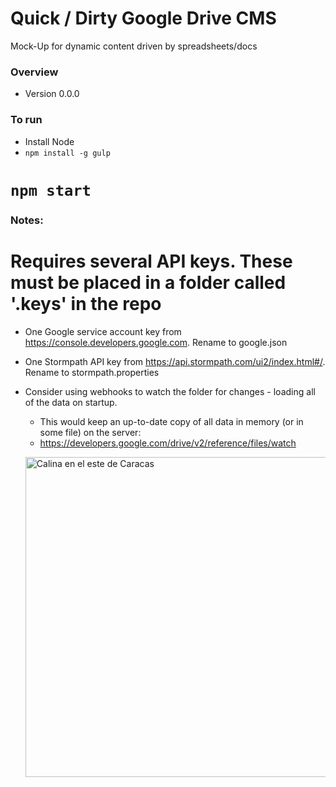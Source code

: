 # Quick / Dirty Google Drive CMS

Mock-Up for dynamic content driven by spreadsheets/docs

### Overview

* Version 0.0.0

### To run

* Install Node
* `npm install -g gulp`
# `npm start`

### Notes:

# Requires several API keys. These must be placed in a folder called '.keys' in the repo
* One Google service account key from https://console.developers.google.com. Rename to google.json
* One Stormpath API key from https://api.stormpath.com/ui2/index.html#/. Rename to stormpath.properties
* Consider using webhooks to watch the folder for changes - loading all of the data on startup.
    * This would keep an up-to-date copy of all data in memory (or in some file) on the server: 
    * https://developers.google.com/drive/v2/reference/files/watch

    <a title="By Fev (Own work) [Public domain], via Wikimedia Commons" href="https://commons.wikimedia.org/wiki/File%3ACalina_en_el_este_de_Caracas.jpg"><img width="512" alt="Calina en el este de Caracas" src="https://upload.wikimedia.org/wikipedia/commons/thumb/d/dd/Calina_en_el_este_de_Caracas.jpg/512px-Calina_en_el_este_de_Caracas.jpg"/></a>